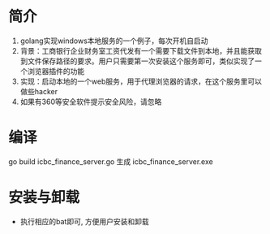  # 简介
  1. golang实现windows本地服务的一个例子，每次开机自启动
  2. 背景：工商银行企业财务室工资代发有一个需要下载文件到本地，并且能获取到文件保存路径的要求。用户只需要第一次安装这个服务即可，类似实现了一个浏览器插件的功能
  3. 实现：启动本地的一个web服务，用于代理浏览器的请求，在这个服务里可以做些hacker
  4. 如果有360等安全软件提示安全风险，请忽略
 
 # 编译
  go build icbc_finance_server.go 生成 icbc_finance_server.exe 
 
 # 安装与卸载
 * 执行相应的bat即可, 方便用户安装和卸载